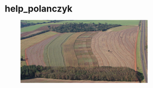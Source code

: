 
<!-- README.md is generated from README.Rmd. Please edit that file -->

# help\_polanczyk

<img src="https://raw.githubusercontent.com/arpanosso/estatinfo/master/slides/img/exp.png" width="80%" style="display: block; margin: auto;" />
